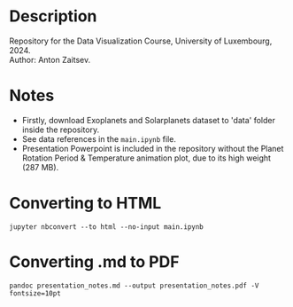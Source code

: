 # Description

Repository for the Data Visualization Course, University of Luxembourg, 2024.\
Author: Anton Zaitsev.

# Notes

- Firstly, download Exoplanets and Solarplanets dataset to 'data' folder inside the repository.
- See data references in the ```main.ipynb``` file.
- Presentation Powerpoint is included in the repository without the Planet Rotation Period & Temperature animation plot, due to its high weight (287 MB).

# Converting to HTML
```
jupyter nbconvert --to html --no-input main.ipynb
```

# Converting .md to PDF

```
pandoc presentation_notes.md --output presentation_notes.pdf -V fontsize=10pt
```
